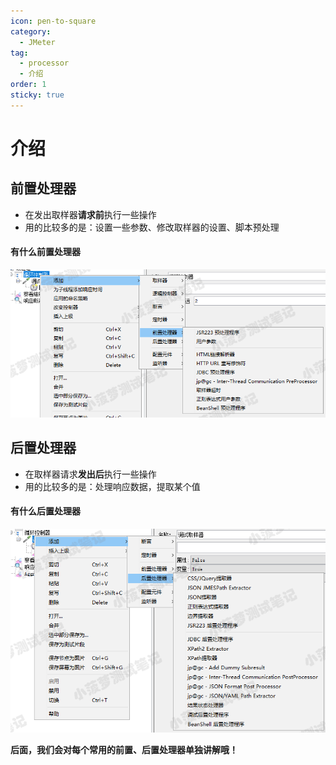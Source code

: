 ```yaml
---
icon: pen-to-square
category:
  - JMeter
tag:
  - processor
  - 介绍
order: 1
sticky: true
---
```


# 介绍

## 前置处理器

- 在发出取样器**请求前**执行一些操作
- 用的比较多的是：设置一些参数、修改取样器的设置、脚本预处理

 

#### 有什么前置处理器

![前置处理器](/assets/jmeter/1896874-20200617175741944-1861675942.png)

 

## 后置处理器

- 在取样器请求**发出后**执行一些操作
- 用的比较多的是：处理响应数据，提取某个值

#### 有什么后置处理器

![后置处理器](/assets/jmeter/1896874-20200617175500489-2013302601.png)

 

**后面，我们会对每个常用的前置、后置处理器单独讲解哦！**